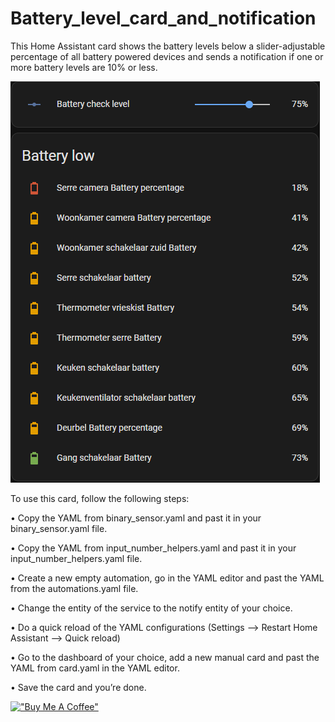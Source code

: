 # Battery_level_card_and_notification
This Home Assistant card shows the battery levels below a slider-adjustable percentage of all battery powered devices and sends a notification if one or more battery levels are 10% or less.

![alt Battery level card and notification](https://github.com/Swerfer/Battery_level_card_and_notification/blob/main/images/battery%20level%20card.png?raw=true)

To use this card, follow the following steps:

•	Copy the YAML from binary_sensor.yaml and past it in your binary_sensor.yaml file.

•	Copy the YAML from input_number_helpers.yaml and past it in your input_number_helpers.yaml file.

•	Create a new empty automation, go in the YAML editor and past the YAML from the automations.yaml file.

•	Change the entity of the service to the notify entity of your choice.

•	Do a quick reload of the YAML configurations (Settings --> Restart Home Assistant --> Quick reload)

•	Go to the dashboard of your choice, add a new manual card and past the YAML from card.yaml in the YAML editor.

•	Save the card and you’re done.

[!["Buy Me A Coffee"](https://www.buymeacoffee.com/assets/img/custom_images/orange_img.png)]([https://www.buymeacoffee.com/Swerfer](https://www.buymeacoffee.com/Swerfer))
